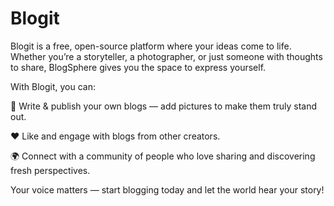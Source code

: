 # Blogit

Blogit is a free, open-source platform where your ideas come to life. Whether you’re a storyteller, a photographer, or just someone with thoughts to share, BlogSphere gives you the space to express yourself.

With Blogit, you can:

📝 Write & publish your own blogs — add pictures to make them truly stand out.

❤️ Like and engage with blogs from other creators.

🌍 Connect with a community of people who love sharing and discovering fresh perspectives.

Your voice matters — start blogging today and let the world hear your story!
